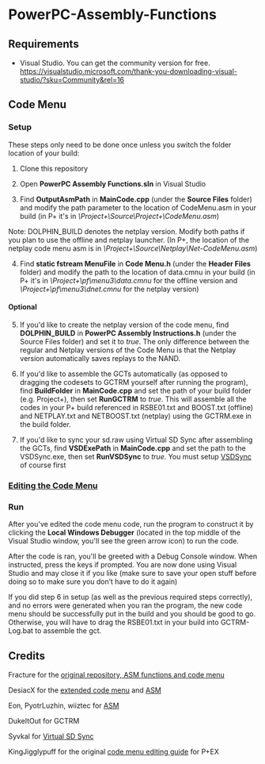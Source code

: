 # PowerPC-Assembly-Functions

## Requirements
- Visual Studio. You can get the community version for free. https://visualstudio.microsoft.com/thank-you-downloading-visual-studio/?sku=Community&rel=16

## Code Menu

### Setup 

These steps only need to be done once unless you switch the folder location of your build:

1. Clone this repository

2. Open **PowerPC Assembly Functions.sln** in Visual Studio

3. Find **OutputAsmPath** in **MainCode.cpp** (under the **Source Files** folder) and modify the path parameter to the location of CodeMenu.asm in your build (in P+ it's in *\Project+\Source\Project+\CodeMenu.asm*)

Note: DOLPHIN_BUILD denotes the netplay version. Modify both paths if you plan to use the offline and netplay launcher. (In P+, the location of the netplay code menu asm is in *\Project+\Source\Netplay\Net-CodeMenu.asm*)

4. Find **static fstream MenuFile** in **Code Menu.h** (under the **Header Files** folder) and modify the path to the location of data.cmnu in your build (in P+ it's in *\Project+\pf\menu3\data.cmnu* for the offline version and *\Project+\pf\menu3\dnet.cmnu* for the netplay version)

#### Optional

5. If you'd like to create the netplay version of the code menu, find **DOLPHIN_BUILD** in **PowerPC Assembly Instructions.h** (under the Source Files folder) and set it to *true*. The only difference between the regular and Netplay versions of the Code Menu is that the Netplay version automatically saves replays to the NAND.

6. If you'd like to assemble the GCTs automatically (as opposed to dragging the codesets to GCTRM yourself after running the program), find **BuildFolder** in **MainCode.cpp** and set the path of your build folder (e.g. Project+), then set **RunGCTRM** to *true*. This will assemble all the codes in your P+ build referenced in RSBE01.txt and BOOST.txt (offline) and NETPLAY.txt and NETBOOST.txt (netplay) using the GCTRM.exe in the build folder.

7. If you'd like to sync your sd.raw using Virtual SD Sync after assembling the GCTs, find **VSDExePath** in **MainCode.cpp** and set the path to the VSDSync.exe, then set **RunVSDSync** to *true*. You must setup [VSDSync](http://forums.kc-mm.com/index.php?topic=79470) of course first

### [Editing the Code Menu](Code%20Menu%20Editing.md)


### Run

After you've edited the code menu code, run the program to construct it by clicking the **Local Windows Debugger** (located in the top middle of the Visual Studio window, you'll see the green arrow icon) to run the code.

After the code is ran, you'll be greeted with a Debug Console window. When instructed, press the keys if prompted. You are now done using Visual Studio and may close it if you like (make sure to save your open stuff before doing so to make sure you don’t have to do it again)

If you did step 6 in setup (as well as the previous required steps correctly), and no errors were generated when you ran the program, the new code menu should be successfully put in the build and you should be good to go. Otherwise, you will have to drag the RSBE01.txt in your build into GCTRM-Log.bat to assemble the gct.

## Credits

Fracture for the [original repository, ASM functions and code menu](https://github.com/Fracture17/PowerPC-Assembly-Functions)

DesiacX for the [extended code menu](https://github.com/DesiacX/PowerPC-Assembly-Functions) and [ASM](GCTRM%20Codes)

Eon, PyotrLuzhin, wiiztec for [ASM](GCTRM%20Codes)

DukeItOut for GCTRM

Syvkal for [Virtual SD Sync](http://forums.kc-mm.com/index.php?topic=79470)

KingJigglypuff for the original [code menu editing guide](https://docs.google.com/document/d/10Mkn__2bbG-yuMIh7e2zVK1TWh2HClrNWuz7diRLW9M/edit) for P+EX
